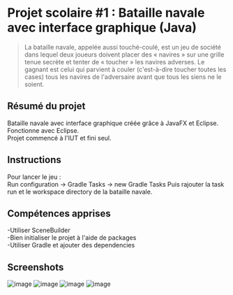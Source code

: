 # Projet scolaire #1 : Bataille navale avec interface graphique (Java)

> La bataille navale, appelée aussi touché-coulé, est un jeu de société dans lequel deux joueurs doivent placer des « navires » sur une grille tenue secrète et tenter de « toucher » les navires adverses. Le gagnant est celui qui parvient à couler (c'est-à-dire toucher toutes les cases) tous les navires de l'adversaire avant que tous les siens ne le soient.

## Résumé du projet 

Bataille navale avec interface graphique créée grâce à JavaFX et Eclipse. <br>
Fonctionne avec Eclipse. <br>
Projet commencé à l'IUT et fini seul.

## Instructions
Pour lancer le jeu : <br>
Run configuration -> Gradle Tasks -> new Gradle Tasks
Puis rajouter la task run et le workspace directory de la bataille navale.

## Compétences apprises ##
-Utiliser SceneBuilder <br>
-Bien initialiser le projet à l'aide de packages <br>
-Utiliser Gradle et ajouter des dependencies 

## Screenshots ##
![image](https://github.com/DarchevilleThomas/BatailleNavale/assets/122434335/9caea6ac-e82a-4373-b2b6-5f996ad41ab2)
![image](https://github.com/DarchevilleThomas/BatailleNavale/assets/122434335/927b8e00-c9d3-4a6b-b850-70a97559eb13)
![image](https://github.com/DarchevilleThomas/BatailleNavale/assets/122434335/6a14523d-44f5-4116-952a-f8fa4fbadd74)
![image](https://github.com/DarchevilleThomas/BatailleNavale/assets/122434335/a934903a-5dbd-41e4-9441-7a8d144e82e3)
